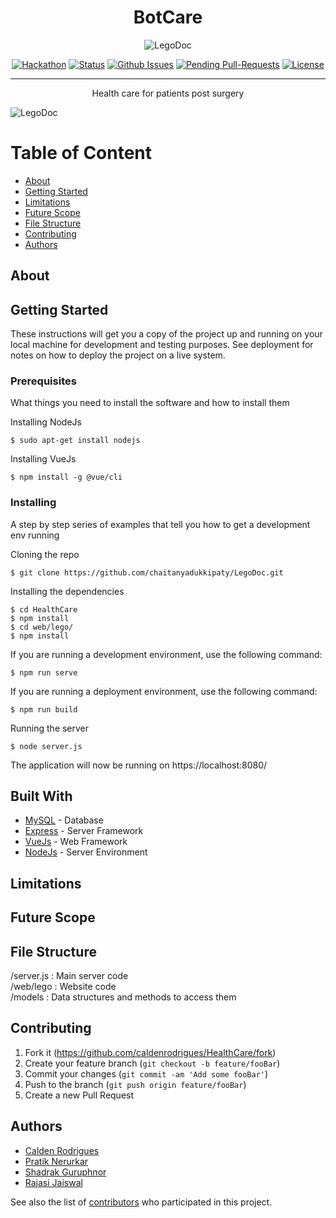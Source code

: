 <div align="center">

<p align="center"><h1>BotCare</h1></p>

![LegoDoc](https://i.imgur.com/kibi2Pf.png)

[![Hackathon](https://img.shields.io/badge/hackathon-Unscript-orange.svg)](http://unscript2k19.me/) 
[![Status](https://img.shields.io/badge/status-active-green.svg)]() 
[![Github Issues](http://githubbadges.herokuapp.com/chaitanyadukkipaty/LegoDoc/issues.svg?style=flat-square)](https://github.com/chaitanyadukkipaty/LegoDoc/issues) 
[![Pending Pull-Requests](http://githubbadges.herokuapp.com/chaitanyadukkipaty/LegoDoc/pulls.svg?style=flat-square)](https://github.com/chaitanyadukkipaty/LegoDoc/pulls) 
[![License](https://img.shields.io/badge/license-GNU-blue.svg)](LICENSE.md)

</div>

---

<p align="center">Health care for patients post surgery</p>

![LegoDoc](https://i.imgur.com/kibi2Pf.png)

# Table of Content
+ [About](#description)
+ [Getting Started](#getting_started)
+ [Limitations](#limitations)
+ [Future Scope](#future_scope)
+ [File Structure](#file_structure)
+ [Contributing](#contributing)
+ [Authors](#authors)

## About<a name="description"></a>


## Getting Started<a name="getting_started"></a>

These instructions will get you a copy of the project up and running on your local machine for development and testing purposes. See deployment for notes on how to deploy the project on a live system.

### Prerequisites

What things you need to install the software and how to install them

Installing NodeJs
```
$ sudo apt-get install nodejs
```
Installing VueJs
```
$ npm install -g @vue/cli
```
### Installing

A step by step series of examples that tell you how to get a development env running

Cloning the repo
```
$ git clone https://github.com/chaitanyadukkipaty/LegoDoc.git
```
Installing the dependencies
```
$ cd HealthCare
$ npm install
$ cd web/lego/
$ npm install
```
If you are running a development environment, use the following command:
```
$ npm run serve 
```
If you are running a deployment environment, use the following command:
```
$ npm run build
```

Running the server
```
$ node server.js
```
The application will now be running on https://localhost:8080/

## Built With<a name="built_with"></a>
+ [MySQL](https://www.mysql.com/) - Database
+ [Express](https://expressjs.com/) - Server Framework
+ [VueJs](https://vuejs.org/) - Web Framework
+ [NodeJs](https://nodejs.org/en/) - Server Environment

## Limitations<a name="limitations"></a>


## Future Scope<a name="future_scope"></a>


## File Structure <a name="file_structure"></a>
/server.js  : Main server code <br>
/web/lego  : Website code <br>
/models     : Data structures and methods to access them <br>

## Contributing<a name="contributing"></a>

1. Fork it (<https://github.com/caldenrodrigues/HealthCare/fork>)
2. Create your feature branch (`git checkout -b feature/fooBar`)
3. Commit your changes (`git commit -am 'Add some fooBar'`)
4. Push to the branch (`git push origin feature/fooBar`)
5. Create a new Pull Request

## Authors<a name="authors"></a>

+ [Calden Rodrigues](https://github.com/caldenrodrigues) <br>
+ [Pratik Nerurkar](https://github.com/PlayPratz) <br>
+ [Shadrak Guruphnor](https://github.com/shadrak98) <br>
+ [Rajasi Jaiswal](https://github.com/Rajasi11) <br>

See also the list of [contributors](https://github.com/caldenrodrigues/HealthCare/contributors) who participated in this project.
